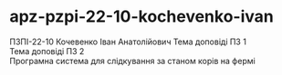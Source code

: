 # apz-pzpi-22-10-kochevenko-ivan
ПЗПІ-22-10
Кочевенко Іван Анатолійович
Тема доповіді ПЗ 1  
Тема доповіді ПЗ 2  
Програмна система для слідкування за станом корів на фермі
